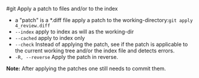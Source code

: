 #git 
Apply a patch to files and/or to the index

- a "patch"  is a \*.diff file
apply a patch to the working-directory:`git apply 4_review.diff`
- `--index` apply to index as will as the working-dir
- `--cached` apply to index only
- `--check` Instead of applying the patch, see if the patch is applicable to the current working tree and/or the index file and detects errors.
- `-R, --reverse` Apply the patch in reverse.

**Note:** After applying the patches one still needs to commit them.
